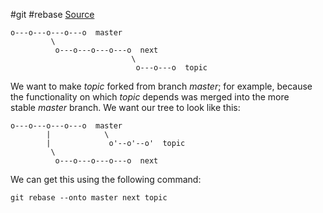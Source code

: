#git #rebase 
[Source](https://git-scm.com/docs/git-rebase)

```
o---o---o---o---o  master
         \
          o---o---o---o---o  next
                           \
                            o---o---o  topic
```
We want to make _topic_ forked from branch _master_; for example, because the functionality on which _topic_ depends was merged into the more stable _master_ branch. We want our tree to look like this:

```
o---o---o---o---o  master
        |            \
        |             o'--o'--o'  topic
         \
          o---o---o---o---o  next
```

We can get this using the following command:
```
git rebase --onto master next topic
```
